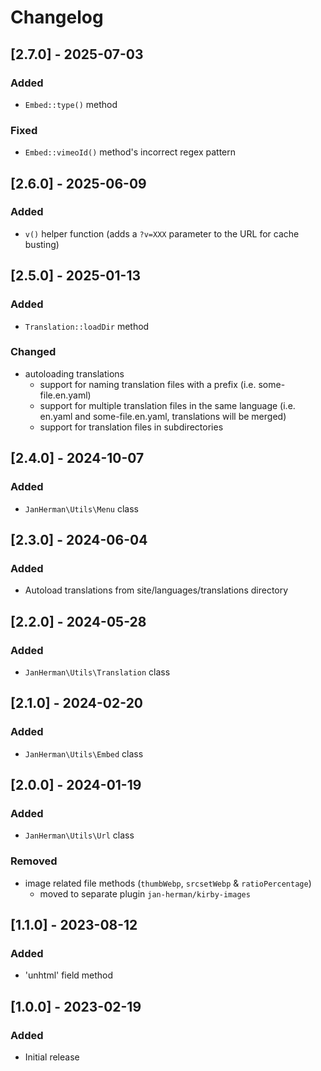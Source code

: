 # Changelog

## [2.7.0] - 2025-07-03
### Added
- `Embed::type()` method

### Fixed
- `Embed::vimeoId()` method's incorrect regex pattern


## [2.6.0] - 2025-06-09
### Added
- `v()` helper function (adds a `?v=XXX` parameter to the URL for cache busting)


## [2.5.0] - 2025-01-13
### Added
- `Translation::loadDir` method

### Changed
- autoloading translations
    - support for naming translation files with a prefix (i.e. some-file.en.yaml)
    - support for multiple translation files in the same language (i.e. en.yaml and some-file.en.yaml, translations will be merged)
    - support for translation files in subdirectories


## [2.4.0] - 2024-10-07
### Added
- `JanHerman\Utils\Menu` class


## [2.3.0] - 2024-06-04
### Added
- Autoload translations from site/languages/translations directory


## [2.2.0] - 2024-05-28
### Added
- `JanHerman\Utils\Translation` class


## [2.1.0] - 2024-02-20
### Added
- `JanHerman\Utils\Embed` class


## [2.0.0] - 2024-01-19
### Added
- `JanHerman\Utils\Url` class

### Removed
- image related file methods (`thumbWebp`, `srcsetWebp` & `ratioPercentage`)
    - moved to separate plugin `jan-herman/kirby-images`


## [1.1.0] - 2023-08-12
### Added
- 'unhtml' field method


## [1.0.0] - 2023-02-19
### Added
- Initial release
